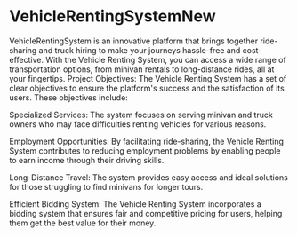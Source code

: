 # VehicleRentingSystemNew
VehicleRentingSystem is an innovative platform that brings together ride-sharing and truck hiring to make your journeys hassle-free and cost-effective. With the Vehicle Renting System, you can access a wide range of transportation options, from minivan rentals to long-distance rides, all at your fingertips.
Project Objectives:
The Vehicle Renting System has a set of clear objectives to ensure the platform's success and the satisfaction of its users. These objectives include:

Specialized Services: The system focuses on serving minivan and truck owners who may face difficulties renting vehicles for various reasons.

Employment Opportunities: By facilitating ride-sharing, the Vehicle Renting System contributes to reducing employment problems by enabling people to earn income through their driving skills.

Long-Distance Travel: The system provides easy access and ideal solutions for those struggling to find minivans for longer tours.

Efficient Bidding System: The Vehicle Renting System incorporates a bidding system that ensures fair and competitive pricing for users, helping them get the best value for their money.

